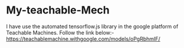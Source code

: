 # My-teachable-Mech
I have use the automated tensorflow.js library in the google platform of Teachable Machines.
Follow the link below:-
https://teachablemachine.withgoogle.com/models/oPgRbhmIF/
